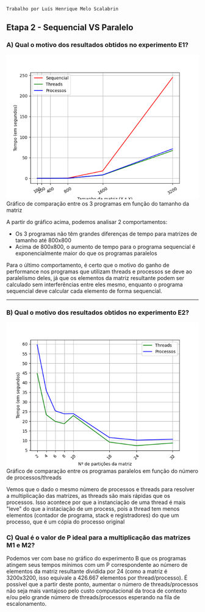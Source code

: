 ~~~~
Trabalho por Luís Henrique Melo Scalabrin
~~~~
## Etapa 2 - Sequencial VS Paralelo
### A) Qual o motivo dos resultados obtidos no experimento E1?
![grafico de comparação entre programas em função do tamanho da matriz](grafico.png)
Gráfico de comparação entre os 3 programas em função do tamanho da matriz

A partir do gráfico acima, podemos analisar 2 comportamentos:

- Os 3 programas não têm grandes diferenças de tempo para matrizes de tamanho até 800x800
- Acima de 800x800, o aumento de tempo para o programa sequencial é exponencialmente maior do que os programas paralelos

Para o último comportamento, é certo que o motivo do ganho de performance nos programas que utilizam threads e processos se deve ao paralelismo deles, já que os elementos da matriz resultante podem ser calculado sem interferências entre eles mesmo, enquanto o programa sequencial deve calcular cada elemento de forma sequencial. 

----------
### B) Qual o motivo dos resultados obtidos no experimento E2?
![grafico de comparação entre os programas paralelos em função do número de elementos por processo/thread](grafico2.png)Gráfico de comparação entre os programas paralelos em função do número de processos/threads

Vemos que o dado o mesmo número de processos e threads para resolver a multiplicação das matrizes, as threads são mais rápidas que os processos. Isso acontece por que a instanciação de uma thread é mais "leve" do que a instaciação de um process, pois a thread tem menos elementos (contador de programa, stack e registradores) do que um processo, que é um cópia do processo original

### C) Qual é o valor de P ideal para a multiplicação das matrizes M1 e M2?

Podemos ver com base no gráfico do experimento B que os programas atingem seus tempos mínimos com um P correspondente ao número de elementos da matriz resultante dividida por 24 (como a matriz é 3200x3200, isso equivale a 426.667 elementos por thread/processo). É possível que a partir deste ponto, aumentar o número de threads/processos não seja mais vantajoso pelo custo computacional da troca de contexto e/ou pelo grande número de threads/processos esperando na fila de escalonamento.